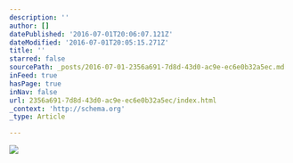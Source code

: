 ```yaml
---
description: ''
author: []
datePublished: '2016-07-01T20:06:07.121Z'
dateModified: '2016-07-01T20:05:15.271Z'
title: ''
starred: false
sourcePath: _posts/2016-07-01-2356a691-7d8d-43d0-ac9e-ec6e0b32a5ec.md
inFeed: true
hasPage: true
inNav: false
url: 2356a691-7d8d-43d0-ac9e-ec6e0b32a5ec/index.html
_context: 'http://schema.org'
_type: Article

---
```

![](https://the-grid-user-content.s3-us-west-2.amazonaws.com/b0694877-85cc-467b-9ef5-ebe7dad3ca79.jpg)